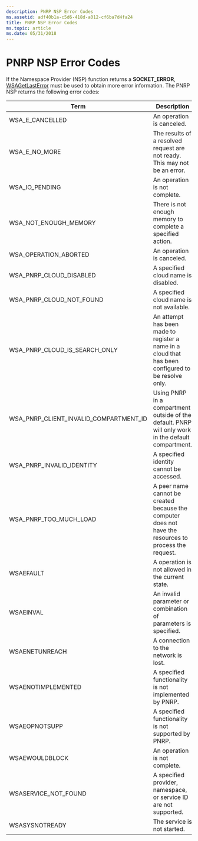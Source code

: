 ```yaml
---
description: PNRP NSP Error Codes
ms.assetid: adf40b1a-c5d6-418d-a012-cf6ba7d4fa24
title: PNRP NSP Error Codes
ms.topic: article
ms.date: 05/31/2018
---
```


# PNRP NSP Error Codes

If the Namespace Provider (NSP) function returns a **SOCKET\_ERROR**, [WSAGetLastError](winsock-nsp-reference-links.md) must be used to obtain more error information. The PNRP NSP returns the following error codes:



| Term                                                                                                                                                                     | Description                                                                                                        |
|--------------------------------------------------------------------------------------------------------------------------------------------------------------------------|--------------------------------------------------------------------------------------------------------------------|
| <span id="WSA_E_CANCELLED"></span><span id="wsa_e_cancelled"></span>WSA\_E\_CANCELLED<br/>                                                                         | An operation is canceled.<br/>                                                                               |
| <span id="__WSA_E_NO_MORE"></span><span id="__wsa_e_no_more"></span> WSA\_E\_NO\_MORE<br/>                                                                         | The results of a resolved request are not ready. This may not be an error.<br/>                              |
| <span id="_WSA_IO_PENDING_"></span><span id="_wsa_io_pending_"></span> WSA\_IO\_PENDING <br/>                                                                      | An operation is not complete.<br/>                                                                           |
| <span id="WSA_NOT_ENOUGH_MEMORY"></span><span id="wsa_not_enough_memory"></span>WSA\_NOT\_ENOUGH\_MEMORY<br/>                                                      | There is not enough memory to complete a specified action.<br/>                                              |
| <span id="WSA_OPERATION_ABORTED"></span><span id="wsa_operation_aborted"></span>WSA\_OPERATION\_ABORTED<br/>                                                       | An operation is canceled.<br/>                                                                               |
| <span id="WSA_PNRP_CLOUD_DISABLED"></span><span id="wsa_pnrp_cloud_disabled"></span>WSA\_PNRP\_CLOUD\_DISABLED<br/>                                                | A specified cloud name is disabled.<br/>                                                                     |
| <span id="WSA_PNRP_CLOUD_NOT_FOUND"></span><span id="wsa_pnrp_cloud_not_found"></span>WSA\_PNRP\_CLOUD\_NOT\_FOUND<br/>                                            | A specified cloud name is not available.<br/>                                                                |
| <span id="WSA_PNRP_CLOUD_IS_SEARCH_ONLY"></span><span id="wsa_pnrp_cloud_is_search_only"></span>WSA\_PNRP\_CLOUD\_IS\_SEARCH\_ONLY<br/>                            | An attempt has been made to register a name in a cloud that has been configured to be resolve only.<br/>     |
| <span id="WSA_PNRP_CLIENT_INVALID_COMPARTMENT_ID"></span><span id="wsa_pnrp_client_invalid_compartment_id"></span>WSA\_PNRP\_CLIENT\_INVALID\_COMPARTMENT\_ID<br/> | Using PNRP in a compartment outside of the default. PNRP will only work in the default compartment.<br/>     |
| <span id="WSA_PNRP_INVALID_IDENTITY"></span><span id="wsa_pnrp_invalid_identity"></span>WSA\_PNRP\_INVALID\_IDENTITY<br/>                                          | A specified identity cannot be accessed.<br/>                                                                |
| <span id="WSA_PNRP_TOO_MUCH_LOAD"></span><span id="wsa_pnrp_too_much_load"></span>WSA\_PNRP\_TOO\_MUCH\_LOAD<br/>                                                  | A peer name cannot be created because the computer does not have the resources to process the request. <br/> |
| <span id="WSAEFAULT"></span><span id="wsaefault"></span>WSAEFAULT<br/>                                                                                             | A operation is not allowed in the current state.<br/>                                                        |
| <span id="WSAEINVAL"></span><span id="wsaeinval"></span>WSAEINVAL<br/>                                                                                             | An invalid parameter or combination of parameters is specified.<br/>                                         |
| <span id="WSAENETUNREACH"></span><span id="wsaenetunreach"></span>WSAENETUNREACH<br/>                                                                              | A connection to the network is lost.<br/>                                                                    |
| <span id="WSAENOTIMPLEMENTED"></span><span id="wsaenotimplemented"></span>WSAENOTIMPLEMENTED<br/>                                                                  | A specified functionality is not implemented by PNRP.<br/>                                                   |
| <span id="WSAEOPNOTSUPP"></span><span id="wsaeopnotsupp"></span>WSAEOPNOTSUPP<br/>                                                                                 | A specified functionality is not supported by PNRP.<br/>                                                     |
| <span id="WSAEWOULDBLOCK"></span><span id="wsaewouldblock"></span>WSAEWOULDBLOCK<br/>                                                                              | An operation is not complete.<br/>                                                                           |
| <span id="__WSASERVICE_NOT_FOUND"></span><span id="__wsaservice_not_found"></span> WSASERVICE\_NOT\_FOUND<br/>                                                     | A specified provider, namespace, or service ID are not supported.<br/>                                       |
| <span id="WSASYSNOTREADY"></span><span id="wsasysnotready"></span>WSASYSNOTREADY<br/>                                                                              | The service is not started.<br/>                                                                             |



 

 

 




